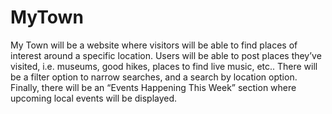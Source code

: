 # MyTown

My Town will be a website where visitors will be able to find places of interest around a specific location. Users will be able to post places they’ve visited, i.e. museums, good hikes, places to find live music, etc.. There will be a filter option to narrow searches, and a search by location option. Finally, there will be an “Events Happening This Week” section where upcoming local events will be displayed.
